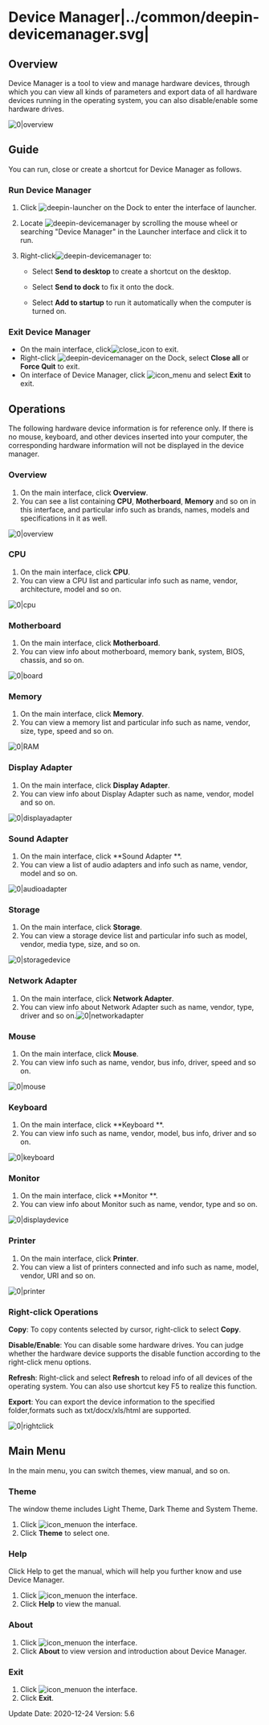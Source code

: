 # Device Manager|../common/deepin-devicemanager.svg|

## Overview 

Device Manager is a tool to view and manage hardware devices, through which you can view all kinds of parameters and export data of all hardware devices running in the operating system, you can also disable/enable some hardware drives. 

![0|overview](jpg/overview.png)

## Guide

You can run, close or create a shortcut for Device Manager as follows.

### Run Device Manager

1. Click ![deepin-launcher](icon/deepin-launcher.svg) on the Dock to enter the interface of launcher.

2. Locate ![deepin-devicemanager](icon/deepin-devicemanager.svg) by scrolling the mouse wheel or searching "Device Manager" in the Launcher interface and click it to run. 

3. Right-click![deepin-devicemanager](icon/deepin-devicemanager.svg) to:

   - Select **Send to desktop** to create a shortcut on the desktop.

   - Select  **Send to dock** to fix it onto the dock.

   - Select **Add to startup** to run it automatically when the computer is turned on.

   

### Exit Device Manager

- On the main interface, click![close_icon](icon/close.svg) to exit.
- Right-click ![deepin-devicemanager](icon/deepin-devicemanager.svg)  on the Dock, select **Close all** or **Force Quit** to exit.
- On interface of Device Manager, click ![icon_menu](icon/icon_menu.svg)  and select **Exit** to exit.

## Operations

The following hardware device information is for reference only. If there is no mouse, keyboard, and other devices inserted into your computer, the corresponding hardware information will not be displayed in the device manager.

### Overview

1. On the main interface, click **Overview**.
2. You can see a list containing **CPU**, **Motherboard**, **Memory** and so on in this interface, and particular info such as brands, names, models and specifications in it as well. 

![0|overview](jpg/overview.png)

### CPU

1. On the main interface, click **CPU**.
2. You can view a CPU list and particular info such as name, vendor, architecture, model and so on. 

![0|cpu](jpg/cpu.png)

### Motherboard 

1. On the main interface, click **Motherboard**. 
2. You can view info about motherboard, memory bank, system, BIOS, chassis, and so on.

![0|board](jpg/board.png)

### Memory

1. On the main interface, click **Memory**.
2. You can view a memory list and particular info such as name, vendor, size, type, speed and so on.

![0|RAM](jpg/RAM.png)

### Display Adapter

1. On the main interface, click **Display Adapter**.
2. You can view info about Display Adapter such as name, vendor, model and so on.

![0|displayadapter](jpg/displayadapter.png)

### Sound Adapter

1. On the main interface, click **Sound Adapter **.
2. You can view a list of audio adapters and info such as name, vendor, model and so on.

![0|audioadapter](jpg/audioadapter.png)

### Storage

1. On the main interface, click **Storage**.
2. You can view a storage device list and particular info such as model, vendor, media type, size, and so on.

![0|storagedevice](jpg/storagedevice.png)

### Network Adapter

1. On the main interface, click **Network Adapter**.
2. You can view info about Network Adapter such as name, vendor, type, driver and so on.![0|networkadapter](jpg/networkadapter.png)

### Mouse

1. On the main interface, click **Mouse**.
2. You can view info such as name, vendor, bus info, driver, speed and so on.

![0|mouse](jpg/mouse.png)

### Keyboard

1. On the main interface, click **Keyboard **.
2. You can view info such as name, vendor, model, bus info, driver and so on.

![0|keyboard](jpg/keyboard.png)

### Monitor

1. On the main interface, click **Monitor **.
2. You can view info about Monitor such as name, vendor, type and so on.

![0|displaydevice](jpg/displaydevice.png)

### Printer

1. On the main interface, click **Printer**.
2. You can view a list of printers connected and info such as name, model, vendor, URI and so on.

![0|printer](jpg/printer.png)



### Right-click Operations 

**Copy**: To copy contents selected by cursor, right-click to select  **Copy**.

**Disable/Enable**: You can disable some hardware drives. You can judge whether the hardware device supports the disable function according to the right-click menu options. 

**Refresh**: Right-click and select  **Refresh** to reload info of all devices of the operating system. You can also use shortcut key F5 to realize this function.

**Export**: You can export the device information to the specified folder,formats such as txt/docx/xls/html are supported. 

![0|rightclick](jpg/rightclick.png)

## Main Menu

In the main menu, you can switch themes, view manual, and so on.

### Theme

The window theme includes Light Theme, Dark Theme and System Theme.

1. Click ![icon_menu](icon/icon_menu.svg)on the interface.
2. Click  **Theme** to select one.


### Help

Click Help to get the manual, which will help you further know and use Device Manager.

1. Click ![icon_menu](icon/icon_menu.svg)on the interface.
2. Click **Help** to view the manual.


### About

1. Click ![icon_menu](icon/icon_menu.svg)on the interface.
2. Click **About** to view version and introduction about Device Manager.

### Exit

1. Click ![icon_menu](icon/icon_menu.svg)on the interface.
2. Click  **Exit**.


<div class="version-info"><span>Update Date: 2020-12-24</span><span> Version: 5.6</span></div>